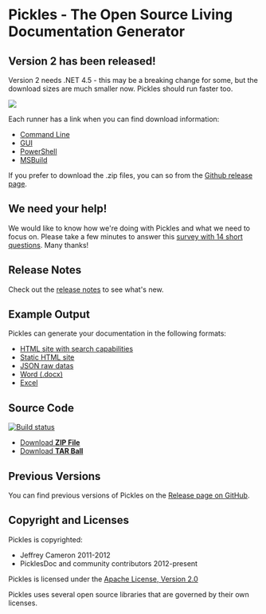 # Pickles - The Open Source Living Documentation Generator

## Version 2 has been released!

Version 2 needs .NET 4.5 - this may be a breaking change for some, but the download sizes are much smaller now. Pickles should run faster too.

![](./Images/download.png)

Each runner has a link when you can find download information:

* [Command Line](https://chocolatey.org/packages/pickles)
* [GUI](https://chocolatey.org/packages/picklesui)
* [PowerShell](http://www.nuget.org/packages/Pickles/)
* [MSBuild](http://www.nuget.org/packages/Pickles.MSBuild/)

If you prefer to download the .zip files, you can so from the [Github release page](https://github.com/picklesdoc/pickles/releases/tag/vVERSION_PLACEHOLDER).

## We need your help!

We would like to know how we're doing with Pickles and what we need to focus on. Please take a few minutes to answer this [survey with 14 short questions](http://3348403.polldaddy.com/s/pickles "Pickles Survey"). Many thanks!

## Release Notes

Check out the [release notes](https://github.com/picklesdoc/pickles/releases) to see what's new.

## Example Output

 Pickles can generate your documentation in the following formats:

- [HTML site with search capabilities](./Output/DHtml/Index.html)
- [Static HTML site](./Output/Html/index.html)
- [JSON raw datas](./Output/JSON/pickledFeatures.json)
- [Word (.docx)](./Output/Word/Pickles.docx)
- [Excel](./Output/Excel/features.xlsx)

## Source Code

[![Build status](https://ci.appveyor.com/api/projects/status/rqt59hq1m2jt2a5v)](https://ci.appveyor.com/project/dirkrombauts/pickles-715)

- [Download **ZIP File**](https://github.com/picklesdoc/pickles/zipball/master)
- [Download **TAR Ball**](https://github.com/picklesdoc/pickles/tarball/master)

## Previous Versions

You can find previous versions of Pickles on the [Release page on GitHub](https://github.com/picklesdoc/pickles/releases).

## Copyright and Licenses

Pickles is copyrighted:

- Jeffrey Cameron 2011-2012
- PicklesDoc and community contributors 2012-present

Pickles is licensed under the [Apache License, Version 2.0](http://www.apache.org/licenses/LICENSE-2.0)

Pickles uses several open source libraries that are governed by their own licenses.  
